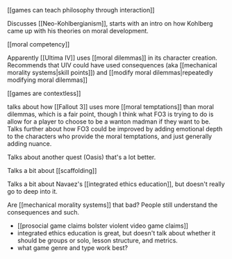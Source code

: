 [[games can teach philosophy through interaction]]

Discusses [[Neo-Kohlbergianism]], starts with an intro on how Kohlberg came up with his theories on moral development.

[[moral competency]]

Apparently [[Ultima IV]] uses [[moral dilemmas]] in its character creation. Recommends that UIV could have used consequences (aka [[mechanical morality systems|skill points]]) and [[modify moral dilemmas|repeatedly modifying moral dilemmas]]

[[games are contextless]]

talks about how [[Fallout 3]] uses more [[moral temptations]] than moral dilemmas, which is a fair point, though I think what FO3 is trying to do is allow for a player to choose to be a wanton madman if they want to be. Talks further about how FO3 could be improved by adding emotional depth to the characters who provide the moral temptations, and just generally adding nuance.

Talks about another quest (Oasis) that's a lot better.

Talks a bit about [[scaffolding]]

Talks a bit about Navaez's [[integrated ethics education]], but doesn't really go to deep into it.

Are [[mechanical morality systems]] that bad? People still understand the consequences and such.

 - [[prosocial game claims bolster violent video game claims]]
 - integrated ethics education is great, but doesn't talk about whether it should be groups or solo, lesson structure, and metrics.
 - what game genre and type work best?
